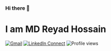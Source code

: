 ### Hi there 👋
# I am MD Reyad Hossain
[![Gmail](https://img.shields.io/badge/%20-Send%20Mail-black?color=14171A&labelColor=ef5350&logo=gmail&logoColor=ffffff)](mailto:md.reyadhossain@northsouth.edu)
[![LinkedIn Connect](https://img.shields.io/badge/%20-Connect-black?color=14171A&labelColor=212121&logo=linkedin&logoColor=ffffff)](https://www.linkedin.com/in//)
![Profile views](https://gpvc.arturio.dev/msak04)
<p align="justify">
